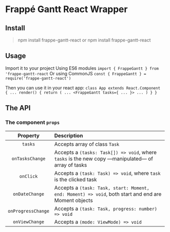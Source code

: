 # Frappé Gantt React Wrapper

## Install
> npm install frappe-gantt-react
or
> npm install frappe-gantt-react

## Usage
Import it to your project
Using ES6 modules
`import { FrappeGantt } from 'frappe-gantt-react`
Or using CommonJS
`const { FrappeGantt } = require('frappe-gantt-react') `

Then you can use it in your react app:
`
class App extends React.Component {
    ...
    render() {
        return (
            ...
            <FrappeGantt tasks={ ... }>
            ...
        )
    }
}
`

## The API

### The component `props`

| Property            | Description                     |
|:-------------------:|:-------------------------------|
| `tasks`            | Accepts array of class `Task` |
| `onTasksChange`    | Accepts a `(tasks: Task[]) => void`, where `tasks` is the new copy —manipulated— of array of tasks |
| `onClick`          | Accepts a `(task: Task) => void`, where `task` is the clicked task |
| `onDateChange`     | Accepts a `(task: Task, start: Moment, end: Moment) => void`, both start and end are Moment objects |
| `onProgressChange` | Accepts a `(task: Task, progress: number) => void` |
| `onViewChange`     | Accepts a `(mode: ViewMode) => void` |